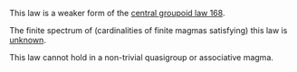 This law is a weaker form of the [central groupoid law 168](https://teorth.github.io/equational_theories/implications/?168).

The finite spectrum of (cardinalities of finite magmas satisfying) this law is [unknown](https://leanprover.zulipchat.com/#narrow/channel/458659-Equational/topic/Order.203.20Spectra/with/527073087).

This law cannot hold in a non-trivial quasigroup or associative magma.
